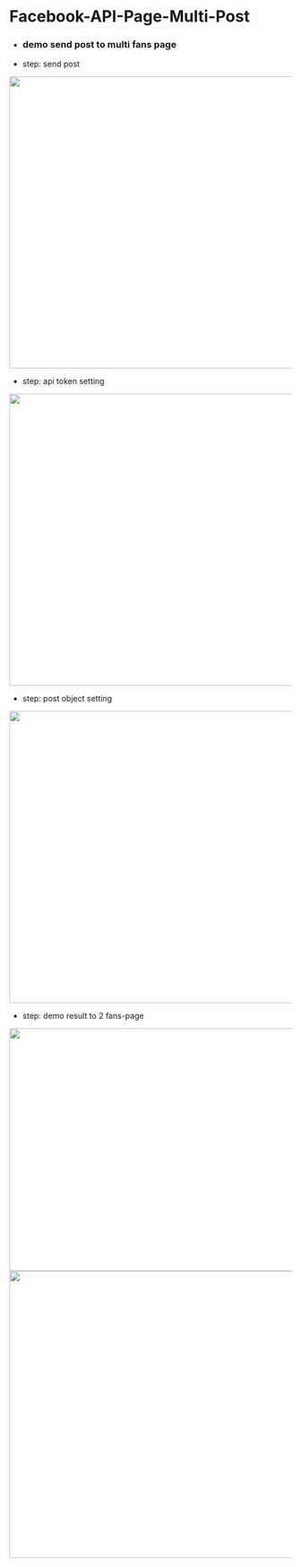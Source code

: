 # Facebook-API-Page-Multi-Post


* ### demo send post to multi fans page
 * step: send post
  <img src="https://github.com/neural022/Facebook-API-Page-Multi-Post/blob/main/demo_img/send_post.png" width="632" height="521">
  
 * step: api token setting
  <img src="https://github.com/neural022/Facebook-API-Page-Multi-Post/blob/main/demo_img/api_token_setting.png" width="632" height="521">
  
 * step: post object setting
  <img src="https://github.com/neural022/Facebook-API-Page-Multi-Post/blob/main/demo_img/post_object_setting.png" width="632" height="521">
  
 * step: demo result to 2 fans-page  
  <img src="https://github.com/neural022/Facebook-API-Page-Multi-Post/blob/main/demo_img/post_result1.png" width="600" height="433">
  <img src="https://github.com/neural022/Facebook-API-Page-Multi-Post/blob/main/demo_img/post_result2.png" width="570" height="512">

